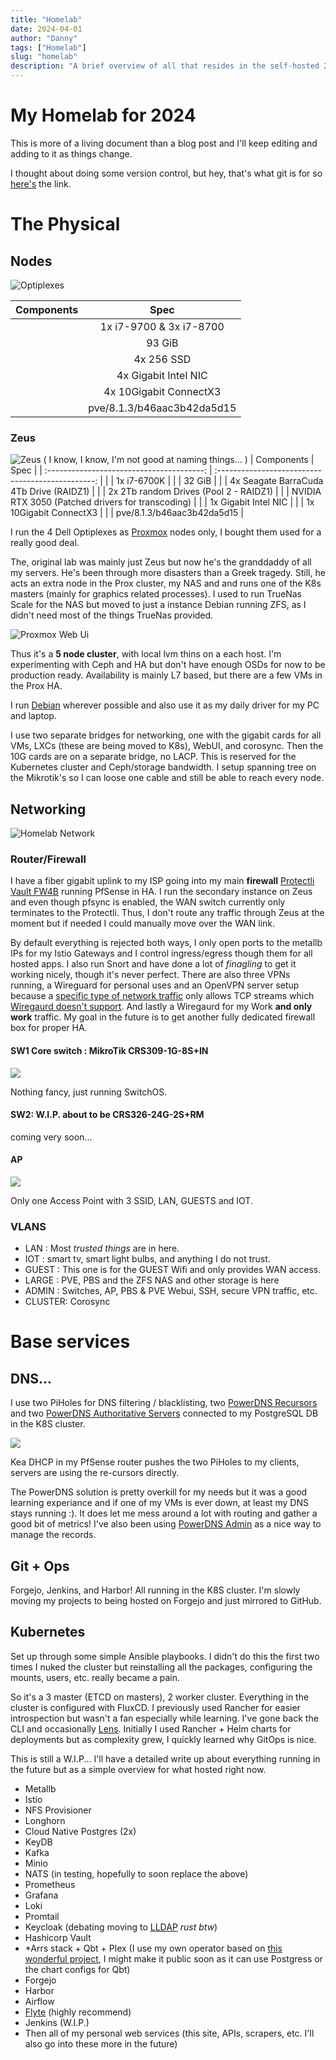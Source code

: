 ```yaml
---
title: "Homelab"
date: 2024-04-01
author: "Danny"
tags: ["Homelab"]
slug: "homelab"
description: "A brief overview of all that resides in the self-hosted 2018 mid-tier consumer-grade-hardware cloud"
---
```


# My Homelab for 2024


This is more of a living document than a blog post and I'll keep editing and adding to it as things change. 

I thought about doing some version control, but hey, that's what git is for so [here's](https://github.com/DannyAlas/my-site) the link.

# The Physical

## Nodes

![Optiplexes](/imgs/homelab/optiplex-7070.png)

| Components                  | Spec |
| :------------------------:    | :-----------------: |
| <i class="fa-solid fa-microchip"></i>     |   1x i7-9700 & 3x i7-8700  |
| <i class="fa-solid fa-memory"></i>        |   93 GiB   |
| <i class="fa-solid fa-hard-drive"></i> |  4x 256 SSD   |
| <i class="fa-solid fa-network-wired"></i> | 4x Gigabit Intel NIC |
| <i class="fa-solid fa-network-wired"></i> | 4x 10Gigabit ConnectX3 |
| <i class="fa-brands fa-windows"></i>   | pve/8.1.3/b46aac3b42da5d15 |

### Zeus
![Zeus](/imgs/homelab/zeus.png)
( I know, I know, I'm not good at naming things... )
|                Components                 |                       Spec                        |
| :---------------------------------------: | :-----------------------------------------------: |
|   <i class="fa-solid fa-microchip"></i>   |                   1x  i7-6700K                    |
|    <i class="fa-solid fa-memory"></i>     |                      32 GiB                       |
|   <i class="fa-solid fa-database"></i>    |      4x Seagate BarraCuda 4Tb Drive (RAIDZ1)      |
|  <i class="fa-solid fa-hard-drive"></i>   |      2x 2Tb random Drives (Pool 2 - RAIDZ1)       |
|    <i class="fa-solid fa-server"></i>     | NVIDIA RTX 3050 (Patched drivers for transcoding) |
| <i class="fa-solid fa-network-wired"></i> |               1x Gigabit Intel NIC                |
| <i class="fa-solid fa-network-wired"></i> |              1x 10Gigabit ConnectX3               |
| <i class="fa-brands fa-windows"></i> |  pve/8.1.3/b46aac3b42da5d15 |

I run the 4 Dell Optiplexes as [Proxmox](https://www.proxmox.com/en/proxmox-virtual-environment/overview) nodes only, I bought them used for a really good deal.

The, original lab was mainly just Zeus but now he's the granddaddy of all my servers. He's been through more disasters than a Greek tragedy. Still, he acts an extra node in the Prox cluster, my NAS and and runs one of the K8s masters (mainly for graphics related processes). I used to run TrueNas Scale for the NAS but moved to just a instance Debian running ZFS, as I didn't need most of the things TrueNas provided. 


![Proxmox Web Ui](/imgs/homelab/prox-webui.png)


Thus it's a **5 node cluster**, with local lvm thins on a each host. I'm experimenting with Ceph and HA but don't have enough OSDs for now to be production ready. Availability is mainly L7 based, but there are a few VMs in the Prox HA.

I run [Debian](https://www.debian.org/) wherever possible and also use it as my daily driver for my PC and laptop.

I use two separate bridges for networking, one with the gigabit cards for all VMs, LXCs (these are being moved to K8s), WebUI, and corosync. Then the 10G cards are on a separate bridge, no LACP. This is reserved for the Kubernetes cluster and Ceph/storage bandwidth. I setup spanning tree on the Mikrotik's so I can loose one cable and still be able to reach every node.


## Networking

![Homelab Network](/imgs/homelab/network-diagram.png)

### Router/Firewall

I have a fiber gigabit uplink to my ISP going into my main **firewall** [Protectli Vault FW4B](https://protectli.com/product/fw4b/) running PfSense in HA. I run the secondary instance on Zeus and even though pfsync is enabled, the WAN switch currently only terminates to the Protectli. Thus, I don't route any traffic through Zeus at the moment but if needed I could manually move over the WAN link.

By default everything is rejected both ways, I only open ports to the metallb IPs for my Istio Gateways and I control ingress/egress though them for all hosted apps. I also run Snort and have done a lot of *finagling* to get it working nicely, though it's never perfect. There are also three VPNs running, a Wireguard for personal uses and an OpenVPN server setup because a [specific type of network traffic](https://support.torproject.org/abuse/what-about-ddos/#:~:text=But%20because%20Tor%20only%20transports%20correctly%20formed%20TCP%20streams%2C%20not%20all%20IP%20packets%2C%20you%20cannot%20send%20UDP%20packets%20over%20Tor) only allows TCP streams which [Wiregaurd doesn't support](https://www.wireguard.com/known-limitations/#:~:text=WireGuard%20explicitly%20does%20not%20support%20tunneling%20over%20TCP). And lastly a Wiregaurd for my Work **and only work** traffic. My goal in the future is to get another fully dedicated firewall box for proper HA.

#### SW1 Core switch : MikroTik CRS309-1G-8S+IN

![](/imgs/homelab/mikrotik-CRS309-1G-8S+IN.webp)

Nothing fancy, just running SwitchOS.

#### SW2: W.I.P. about to be CRS326-24G-2S+RM

coming very soon...

#### AP

![](/imgs/homelab/WAX214PA.png)

Only one Access Point with 3 SSID, LAN, GUESTS and IOT. 

### VLANS

* LAN : Most *trusted things* are in here.
* IOT : smart tv, smart light bulbs, and anything I do not trust.
* GUEST : This one is for the GUEST Wifi and only provides WAN access.
* LARGE : PVE, PBS and the ZFS NAS and other storage is here
* ADMIN : Switches, AP, PBS & PVE Webui, SSH, secure VPN traffic, etc. 
* CLUSTER: Corosync

# Base services

## DNS...

I use two PiHoles for DNS filtering / blacklisting, two [PowerDNS Recursors](https://doc.powerdns.com/recursor/) and two [PowerDNS Authoritative Servers](https://doc.powerdns.com/authoritative/) connected to my PostgreSQL DB in the K8S cluster.

![](/imgs/homelab/home-dns-infra-dark-background.png)

Kea DHCP in my PfSense router pushes the two PiHoles to my clients, servers are using the re-cursors directly.

The PowerDNS solution is pretty overkill for my needs but it was a good learning experiance and if one of my VMs is ever down, at least my DNS stays running :). It does let me mess around a lot with routing and gather a good bit of metrics! I've also been using [PowerDNS Admin](https://github.com/PowerDNS-Admin/PowerDNS-Admin) as a nice way to manage the records.

## Git + Ops

Forgejo, Jenkins, and Harbor! All running in the K8S cluster. I'm slowly moving my projects to being hosted on Forgejo and just mirrored to GitHub.

## Kubernetes

Set up through some simple Ansible playbooks. I didn't do this the first two times I nuked the cluster but reinstalling all the packages, configuring the mounts, users, etc. really became a pain.  

So it's a 3 master (ETCD on masters), 2 worker cluster. Everything in the cluster is configured with FluxCD. I previously used Rancher for easier introspection but wasn't a fan especially while learning. I've gone back the CLI and occasionally [Lens](https://k8slens.dev/). Initially I used Rancher + Helm charts for deployments but as complexity grew, I quickly learned why GitOps is nice.

This is still a W.I.P... I'll have a detailed write up about everything running in the future but as a simple overview for what hosted right now.

- Metallb
- Istio
- NFS Provisioner
- Longhorn
- Cloud Native Postgres (2x)
- KeyDB
- Kafka
- Minio
- NATS (in testing, hopefully to soon replace the above)
- Prometheus
- Grafana
- Loki
- Promtail
- Keycloak (debating moving to [LLDAP](https://github.com/lldap/lldap) *rust btw*)
- Hashicorp Vault
- *Arrs stack + Qbt + Plex (I use my own operator based on [this wonderful project](https://github.com/kubealex/k8s-mediaserver-operator), I might make it public soon as it can use Postgress or the chart configs for Qbt)
- Forgejo
- Harbor
- Airflow
- [Flyte](https://flyte.org/) (highly recommend) 
- Jenkins (W.I.P.)
- Then all of my personal web services (this site, APIs, scrapers, etc. I'll also go into these more in the future)
